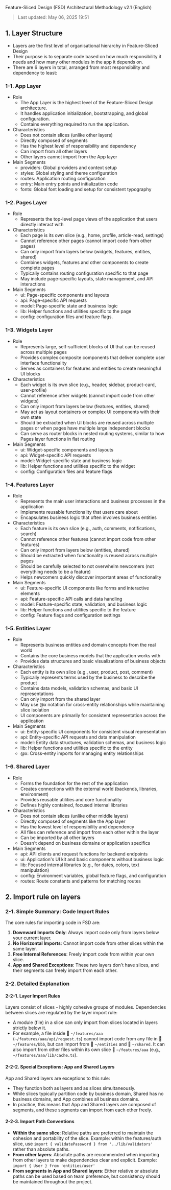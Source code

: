 Feature-Sliced Design (FSD) Architectural Methodology v2.1 (English)

> Last updated: May 06, 2025 19:51

## 1. Layer Structure
  * Layers are the first level of organisational hierarchy in Feature-Sliced Design
  * Their purpose is to separate code based on how much responsibility it needs and how many other modules in the app it depends on.
  * There are 6 layers in total, arranged from most responsibility and dependency to least:

### 1-1. App Layer
  * Role
    - The App Layer is the highest level of the Feature-Sliced Design architecture.
    - It handles application initialization, bootstrapping, and global configuration.
    - Contains everything required to run the application.
  * Characteristics
    - Does not contain slices (unlike other layers)
    - Directly composed of segments
    - Has the highest level of responsibility and dependency
    - Can import from all other layers
    - Other layers cannot import from the App layer
  * Main Segments
    - providers: Global providers and context setup
    - styles: Global styling and theme configuration
    - routes: Application routing configuration
    - entry: Main entry points and initialization code
    - fonts: Global font loading and setup for consistent typography

### 1-2. Pages Layer
  * Role
    - Represents the top-level page views of the application that users directly interact with
  * Characteristics
    - Each page is its own slice (e.g., home, profile, article-read, settings)
    - Cannot reference other pages (cannot import code from other pages)
    - Can only import from layers below (widgets, features, entities, shared)
    - Combines widgets, features and other components to create complete pages
    - Typically contains routing configuration specific to that page
    - May include page-specific layouts, state management, and API interactions
  * Main Segments
    - ui: Page-specific components and layouts
    - api: Page-specific API requests
    - model: Page-specific state and business logic
    - lib: Helper functions and utilities specific to the page
    - config: configuration files and feature flags.

### 1-3. Widgets Layer
  * Role
    - Represents large, self-sufficient blocks of UI that can be reused across multiple pages
    - Provides complex composite components that deliver complete user interface functionality
    - Serves as containers for features and entities to create meaningful UI blocks
  * Characteristics
    - Each widget is its own slice (e.g., header, sidebar, product-card, user-profile)
    - Cannot reference other widgets (cannot import code from other widgets)
    - Can only import from layers below (features, entities, shared)
    - May act as layout containers or complex UI components with their own state
    - Should be extracted when UI blocks are reused across multiple pages or when pages have multiple large independent blocks
    - Can serve as router blocks in nested routing systems, similar to how Pages layer functions in flat routing
  * Main Segments
    - ui: Widget-specific components and layouts
    - api: Widget-specific API requests
    - model: Widget-specific state and business logic
    - lib: Helper functions and utilities specific to the widget
    - config: Configuration files and feature flags

### 1-4. Features Layer
  * Role
    - Represents the main user interactions and business processes in the application
    - Implements reusable functionality that users care about
    - Encapsulates business logic that often involves business entities
  * Characteristics
    - Each feature is its own slice (e.g., auth, comments, notifications, search)
    - Cannot reference other features (cannot import code from other features)
    - Can only import from layers below (entities, shared)
    - Should be extracted when functionality is reused across multiple pages
    - Should be carefully selected to not overwhelm newcomers (not everything needs to be a feature)
    - Helps newcomers quickly discover important areas of functionality
  * Main Segments
    - ui: Feature-specific UI components like forms and interactive elements
    - api: Feature-specific API calls and data handling
    - model: Feature-specific state, validation, and business logic
    - lib: Helper functions and utilities specific to the feature
    - config: Feature flags and configuration settings

### 1-5. Entities Layer
  * Role
    - Represents business entities and domain concepts from the real world
    - Contains the core business models that the application works with
    - Provides data structures and basic visualizations of business objects
  * Characteristics
    - Each entity is its own slice (e.g., user, product, post, comment)
    - Typically represents terms used by the business to describe the product
    - Contains data models, validation schemas, and basic UI representations
    - Can only import from the shared layer
    - May use @x notation for cross-entity relationships while maintaining slice isolation
    - UI components are primarily for consistent representation across the application
  * Main Segments
    - ui: Entity-specific UI components for consistent visual representation
    - api: Entity-specific API requests and data manipulation
    - model: Entity data structures, validation schemas, and business logic
    - lib: Helper functions and utilities specific to the entity
    - @x: Cross-entity imports for managing entity relationships

### 1-6. Shared Layer
  * Role
    - Forms the foundation for the rest of the application
    - Creates connections with the external world (backends, libraries, environment)
    - Provides reusable utilities and core functionality
    - Defines highly contained, focused internal libraries
  * Characteristics
    - Does not contain slices (unlike other middle layers)
    - Directly composed of segments like the App layer
    - Has the lowest level of responsibility and dependency
    - All files can reference and import from each other within the layer
    - Can be imported by all other layers
    - Doesn't depend on business domains or application specifics
  * Main Segments
    - api: API clients and request functions for backend endpoints
    - ui: Application's UI kit and basic components without business logic
    - lib: Focused internal libraries (e.g., for dates, colors, text manipulation)
    - config: Environment variables, global feature flags, and configuration
    - routes: Route constants and patterns for matching routes

## 2. Import rule on layers

### 2-1. Simple Summary: Code Import Rules

The core rules for importing code in FSD are:

1. **Downward Imports Only**: Always import code only from layers below your current layer.
2. **No Horizontal Imports**: Cannot import code from other slices within the same layer.
3. **Free Internal References**: Freely import code from within your own slice.
4. **App and Shared Exceptions**: These two layers don't have slices, and their segments can freely import from each other.

### 2-2. Detailed Explanation

#### 2-2-1. Layer Import Rules

Layers consist of slices - highly cohesive groups of modules. Dependencies between slices are regulated by the layer import rule:

* A module (file) in a slice can only import from slices located in layers strictly below it.
* For example, a file inside 📁 `~/features/aaa` (`~/features/aaa/api/request.ts`) cannot import code from any file in 📁 `~/features/bbb`, but can import from 📁 `~/entities` and 📁 `~/shared`. It can also import from other files within its own slice 📁 `~/features/aaa` (e.g., `~/features/aaa/lib/cache.ts`).

#### 2-2-2. Special Exceptions: App and Shared Layers

App and Shared layers are exceptions to this rule:
* They function both as layers and as slices simultaneously.
* While slices typically partition code by business domain, Shared has no business domains, and App combines all business domains.
* In practice, this means that App and Shared layers are composed of segments, and these segments can import from each other freely.

#### 2-2-3. Import Path Conventions

* **Within the same slice**: Relative paths are preferred to maintain the cohesion and portability of the slice. Example: within the features/auth slice, use `import { validatePassword } from '../lib/validators'` rather than absolute paths.
* **From other layers**: Absolute paths are recommended when importing from other layers to make dependencies clear and explicit. Example: `import { User } from 'entities/user'`
* **From segments in App and Shared layers**: Either relative or absolute paths can be used based on team preference, but consistency should be maintained throughout the project.

